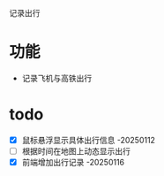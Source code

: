 记录出行

# 功能
- 记录飞机与高铁出行

# todo
  - [x] 鼠标悬浮显示具体出行信息 -20250112
  - [ ] 根据时间在地图上动态显示出行
  - [x] 前端增加出行记录 -20250116